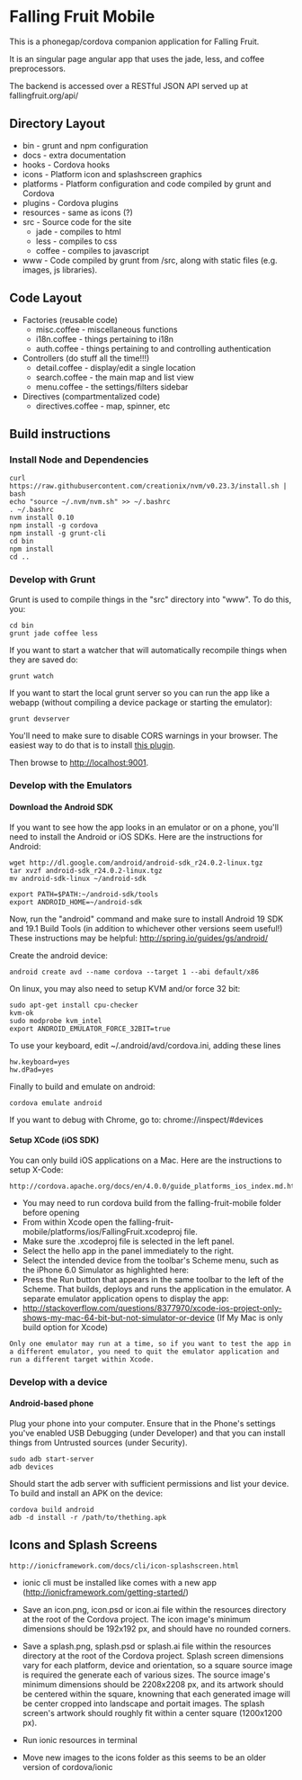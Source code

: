 Falling Fruit Mobile
====================

This is a phonegap/cordova companion application for Falling Fruit.

It is an singular page angular app that uses the jade, less, and coffee preprocessors.

The backend is accessed over a RESTful JSON API served up at fallingfruit.org/api/

## Directory Layout

  * bin - grunt and npm configuration
  * docs - extra documentation
  * hooks - Cordova hooks
  * icons - Platform icon and splashscreen graphics
  * platforms - Platform configuration and code compiled by grunt and Cordova
  * plugins - Cordova plugins
  * resources - same as icons (?)
  * src - Source code for the site
    * jade - compiles to html
    * less - compiles to css
    * coffee - compiles to javascript
  * www - Code compiled by grunt from /src, along with static files (e.g. images, js libraries).

## Code Layout

  * Factories (reusable code)
    * misc.coffee - miscellaneous functions
    * i18n.coffee - things pertaining to i18n
    * auth.coffee - things pertaining to and controlling authentication
  * Controllers (do stuff all the time!!!)
    * detail.coffee - display/edit a single location
    * search.coffee - the main map and list view
    * menu.coffee - the settings/filters sidebar
  * Directives (compartmentalized code)
    * directives.coffee - map, spinner, etc

## Build instructions

### Install Node and Dependencies

```
curl https://raw.githubusercontent.com/creationix/nvm/v0.23.3/install.sh | bash
echo "source ~/.nvm/nvm.sh" >> ~/.bashrc
. ~/.bashrc
nvm install 0.10
npm install -g cordova
npm install -g grunt-cli
cd bin
npm install
cd ..
```

### Develop with Grunt

Grunt is used to compile things in the "src" directory into "www". To do this, you:

```
cd bin
grunt jade coffee less
```

If you want to start a watcher that will automatically recompile things when they are saved do:

```
grunt watch
```

If you want to start the local grunt server so you can run the app like a webapp (without compiling a device package or starting the emulator):

```
grunt devserver
```

You'll need to make sure to disable CORS warnings in your browser. The easiest way to do that is to install [this plugin](https://chrome.google.com/webstore/detail/allow-control-allow-origi/nlfbmbojpeacfghkpbjhddihlkkiljbi/related?hl=en).

Then browse to [http://localhost:9001](http://localhost:9001).

### Develop with the Emulators

#### Download the Android SDK

If you want to see how the app looks in an emulator or on a phone, you'll need to install the Android or iOS SDKs. Here are the instructions for Android:

```
wget http://dl.google.com/android/android-sdk_r24.0.2-linux.tgz
tar xvzf android-sdk_r24.0.2-linux.tgz
mv android-sdk-linux ~/android-sdk

export PATH=$PATH:~/android-sdk/tools
export ANDROID_HOME=~/android-sdk
```

Now, run the "android" command and make sure to install Android 19 SDK and 19.1 Build Tools (in addition to whichever other versions seem useful!)
These instructions may be helpful: http://spring.io/guides/gs/android/

Create the android device:

```
android create avd --name cordova --target 1 --abi default/x86
```

On linux, you may also need to setup KVM and/or force 32 bit:

```
sudo apt-get install cpu-checker
kvm-ok
sudo modprobe kvm_intel
export ANDROID_EMULATOR_FORCE_32BIT=true
```

To use your keyboard, edit ~/.android/avd/cordova.ini, adding these lines

```
hw.keyboard=yes
hw.dPad=yes
```

Finally to build and emulate on android:

```
cordova emulate android
```

If you want to debug with Chrome, go to: chrome://inspect/#devices

#### Setup XCode (iOS SDK)

You can only build iOS applications on a Mac. Here are the instructions to setup X-Code:

	http://cordova.apache.org/docs/en/4.0.0/guide_platforms_ios_index.md.html

- You may need to run cordova build from the falling-fruit-mobile folder before opening
- From within Xcode open the falling-fruit-mobile/platforms/ios/FallingFruit.xcodeproj file.
- Make sure the .xcodeproj file is selected in the left panel.
- Select the hello app in the panel immediately to the right.
- Select the intended device from the toolbar's Scheme menu, such as the iPhone 6.0 Simulator as highlighted here:
- Press the Run button that appears in the same toolbar to the left of the Scheme. That builds, deploys and runs the application in the emulator. A separate emulator application opens to display the app:
- http://stackoverflow.com/questions/8377970/xcode-ios-project-only-shows-my-mac-64-bit-but-not-simulator-or-device (If My Mac is only build option for Xcode)

```
Only one emulator may run at a time, so if you want to test the app in a different emulator, you need to quit the emulator application and run a different target within Xcode.
```

### Develop with a device

#### Android-based phone

Plug your phone into your computer. Ensure that in the Phone's settings you've enabled USB Debugging (under Developer) and that you can install things from Untrusted sources (under Security).

```
sudo adb start-server
adb devices
```

Should start the adb server with sufficient permissions and list your device. To build and install an APK on the device:

```
cordova build android
adb -d install -r /path/to/thething.apk
```

## Icons and Splash Screens
	http://ionicframework.com/docs/cli/icon-splashscreen.html

- ionic cli must be installed like comes with a new app (http://ionicframework.com/getting-started/)

- Save an icon.png, icon.psd or icon.ai file within the resources directory at the root of the Cordova project. The icon image's minimum dimensions should be 192x192 px, and should have no rounded corners.
- Save a splash.png, splash.psd or splash.ai file within the resources directory at the root of the Cordova project. Splash screen dimensions vary for each platform, device and orientation, so a square source image is required the generate each of various sizes. The source image's minimum dimensions should be 2208x2208 px, and its artwork should be centered within the square, knowning that each generated image will be center cropped into landscape and portait images. The splash screen's artwork should roughly fit within a center square (1200x1200 px).
- Run ionic resources in terminal
- Move new images to the icons folder as this seems to be an older version of cordova/ionic
